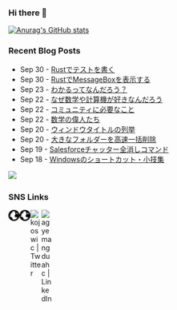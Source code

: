 ### Hi there 👋

[![Anurag's GitHub stats](https://github-readme-stats.vercel.app/api?username=kenjinote)](https://github.com/anuraghazra/github-readme-stats)


### Recent Blog Posts
<!-- feed start -->
- Sep 30 - [Rustでテストを書く](https://kenji.blog/posts/rust%E3%81%A7%E3%83%86%E3%82%B9%E3%83%88%E3%82%92%E6%9B%B8%E3%81%8F/)
- Sep 30 - [RustでMessageBoxを表示する](https://kenji.blog/posts/rust%E3%81%A7messagebox%E3%82%92%E8%A1%A8%E7%A4%BA%E3%81%99%E3%82%8B/)
- Sep 23 - [わかるってなんだろう？](https://kenji.blog/posts/%E3%82%8F%E3%81%8B%E3%82%8B%E3%81%A3%E3%81%A6%E3%81%AA%E3%82%93%E3%81%A0%E3%82%8D%E3%81%86/)
- Sep 22 - [なぜ数学や計算機が好きなんだろう](https://kenji.blog/posts/%E3%81%AA%E3%81%9C%E6%95%B0%E5%AD%A6%E3%82%84%E8%A8%88%E7%AE%97%E6%A9%9F%E3%81%8C%E5%A5%BD%E3%81%8D%E3%81%AA%E3%82%93%E3%81%A0%E3%82%8D%E3%81%86/)
- Sep 22 - [コミュニティに必要なこと](https://kenji.blog/posts/%E3%82%B3%E3%83%9F%E3%83%A5%E3%83%8B%E3%83%86%E3%82%A3%E3%81%AB%E5%BF%85%E8%A6%81%E3%81%AA%E3%81%93%E3%81%A8/)
- Sep 22 - [数学の偉人たち](https://kenji.blog/posts/%E6%95%B0%E5%AD%A6%E3%81%AE%E5%81%89%E4%BA%BA%E3%81%9F%E3%81%A1/)
- Sep 20 - [ウィンドウタイトルの列挙](https://kenji.blog/posts/%E3%82%A6%E3%82%A3%E3%83%B3%E3%83%89%E3%82%A6%E3%82%BF%E3%82%A4%E3%83%88%E3%83%AB%E3%81%AE%E5%88%97%E6%8C%99/)
- Sep 20 - [大きなフォルダーを高速一括削除](https://kenji.blog/posts/%E5%A4%A7%E3%81%8D%E3%81%AA%E3%83%95%E3%82%A9%E3%83%AB%E3%83%80%E3%83%BC%E3%82%92%E9%AB%98%E9%80%9F%E4%B8%80%E6%8B%AC%E5%89%8A%E9%99%A4/)
- Sep 19 - [Salesforceチャッター全消しコマンド](https://kenji.blog/posts/salesforce%E3%83%81%E3%83%A3%E3%83%83%E3%82%BF%E3%83%BC%E5%85%A8%E6%B6%88%E3%81%97%E3%82%B3%E3%83%9E%E3%83%B3%E3%83%89/)
- Sep 18 - [Windowsのショートカット・小技集](https://kenji.blog/posts/windows%E3%81%AE%E3%82%B7%E3%83%A7%E3%83%BC%E3%83%88%E3%82%AB%E3%83%83%E3%83%88%E5%B0%8F%E6%8A%80%E9%9B%86/)
<!-- feed end -->

<!-- GitHub Profile Views Counter -->
![](https://komarev.com/ghpvc/?username=kenjinote)

<!-- SNS Links -->
### SNS Links
[<img align="left" alt="codewithkojo.com" width="22px" src="https://raw.githubusercontent.com/iconic/open-iconic/master/svg/globe.svg" />][website1]
[<img align="left" alt="codewithkojo.com" width="22px" src="https://raw.githubusercontent.com/iconic/open-iconic/master/svg/globe.svg" />][website2]
[<img align="left" alt="kojoswic | Twitter" width="22px" src="https://cdn.jsdelivr.net/npm/simple-icons@v3/icons/twitter.svg" />][twitter]
[<img align="left" alt="agyemangduahc | LinkedIn" width="22px" src="https://cdn.jsdelivr.net/npm/simple-icons@v3/icons/linkedin.svg" />][linkedin]

[website1]: https://hack.jp
[website2]: https://kenji.blog
[twitter]: https://twitter.com/kenjinote
[linkedin]: https://www.linkedin.com/in/kenjinote/

<!--
**kenjinote/kenjinote** is a ✨ _special_ ✨ repository because its `README.md` (this file) appears on your GitHub profile.

Here are some ideas to get you started:

- 🔭 I’m currently working on ...
- 🌱 I’m currently learning ...
- 👯 I’m looking to collaborate on ...
- 🤔 I’m looking for help with ...
- 💬 Ask me about ...
- 📫 How to reach me: ...
- 😄 Pronouns: ...
- ⚡ Fun fact: ...
-->
